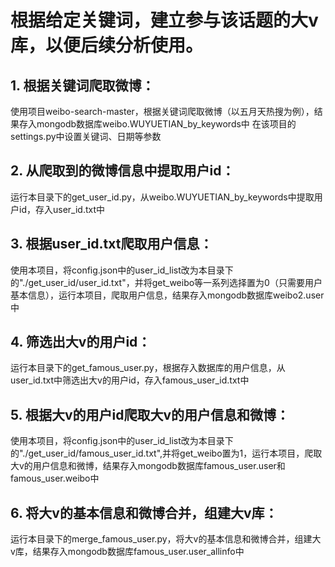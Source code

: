 # 根据给定关键词，建立参与该话题的大v库，以便后续分析使用。
## 1. 根据关键词爬取微博：
使用项目weibo-search-master，根据关键词爬取微博（以五月天热搜为例），结果存入mongodb数据库weibo.WUYUETIAN_by_keywords中
在该项目的settings.py中设置关键词、日期等参数
## 2. 从爬取到的微博信息中提取用户id：
运行本目录下的get_user_id.py，从weibo.WUYUETIAN_by_keywords中提取用户id，存入user_id.txt中
## 3. 根据user_id.txt爬取用户信息：
使用本项目，将config.json中的user_id_list改为本目录下的"./get_user_id/user_id.txt"，并将get_weibo等一系列选择置为0（只需要用户基本信息），运行本项目，爬取用户信息，结果存入mongodb数据库weibo2.user中
## 4. 筛选出大v的用户id：
运行本目录下的get_famous_user.py，根据存入数据库的用户信息，从user_id.txt中筛选出大v的用户id，存入famous_user_id.txt中
## 5. 根据大v的用户id爬取大v的用户信息和微博：
使用本项目，将config.json中的user_id_list改为本目录下的"./get_user_id/famous_user_id.txt",并将get_weibo置为1，运行本项目，爬取大v的用户信息和微博，结果存入mongodb数据库famous_user.user和famous_user.weibo中
## 6. 将大v的基本信息和微博合并，组建大v库：
运行本目录下的merge_famous_user.py，将大v的基本信息和微博合并，组建大v库，结果存入mongodb数据库famous_user.user_allinfo中